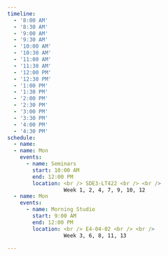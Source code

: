 ```yaml
---
timeline:
  - '8:00 AM'
  - '8:30 AM'
  - '9:00 AM'
  - '9:30 AM'
  - '10:00 AM'
  - '10:30 AM'
  - '11:00 AM'
  - '11:30 AM'
  - '12:00 PM'
  - '12:30 PM'
  - '1:00 PM'
  - '1:30 PM'
  - '2:00 PM'
  - '2:30 PM'
  - '3:00 PM'
  - '3:30 PM'
  - '4:00 PM'
  - '4:30 PM'
schedule:
  - name: 
  - name: Mon
    events:
      - name: Seminars
        start: 10:00 AM
        end: 12:00 PM 
        location: <br /> SDE3-LT422 <br /> <br /> 
                  Week 1, 2, 4, 7, 9, 10, 12 
  - name: Mon
    events:
      - name: Morning Studio
        start: 9:00 AM
        end: 12:00 PM
        location: <br /> E4-04-02 <br /> <br /> 
                  Week 3, 6, 8, 11, 13 
 
---
```

